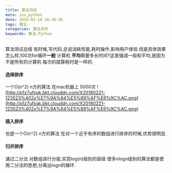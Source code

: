 ```yaml
---
title: 算法测试
meta: ios,python
date: 2018-02-18 18:38:26
tags: 算法
categories: 算法系列
keywords: 算法,Python
---
```

算法测试总结
有时候,写代码,总说消耗性能,耗时操作,影响用户体验.但是具体效果怎么样,100次for循环**一般** 计算机 **平均**需要多长时间?这里强调一般和平均,是因为不是所有的计算机 每次的就算耗时是一样的.
#### 选择排序 
一个O(n^2) n方的算法
在mac机器上 5000次 
![http://p1z7ufsgk.bkt.clouddn.com/X20180221-123523%402x%E7%9A%84%E5%89%AF%E6%9C%AC.png](http://p1z7ufsgk.bkt.clouddn.com/X20180221-123523%402x%E7%9A%84%E5%89%AF%E6%9C%AC.png)

#### 插入排序
也是一个O(n^2) n方的算法
在对一个近乎有序的数组进行排序的时候,优势很明显.

#### 归并排序
通过二分法 对数组进行分层,实现log(n)级别的层级
很多nlogn级别的算法都是使用二分法的思想,分离出logn的循环.

